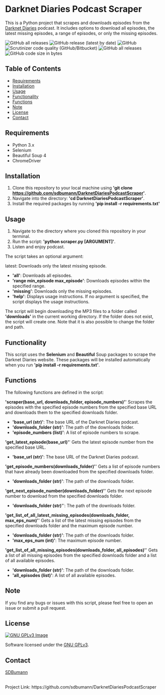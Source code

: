 # Darknet Diaries Podcast Scraper
This is a Python project that scrapes and downloads episodes from the [Darknet Diaries](https://darknetdiaries.com/) podcast. It includes options to download all episodes, the latest missing episodes, a range of episodes, or only the missing episodes.

![GitHub all releases](https://img.shields.io/github/downloads/sdbumann/DarknetDiariesPodcastScraper/total?logo=GitHub&style=flat-square)
![GitHub release (latest by date)](https://img.shields.io/github/v/release/sdbumann/DarknetDiariesPodcastScraper?logo=GitHub&style=flat-square)
![GitHub](https://img.shields.io/github/license/sdbumann/DarknetDiariesPodcastScraper?logo=GitHub&style=flat-square)
![Scrutinizer code quality (GitHub/Bitbucket)](https://img.shields.io/scrutinizer/quality/g/sdbumann/DarknetDiariesPodcastScraper?logo=GitHub&style=flat-square)
![GitHub all releases](https://img.shields.io/github/downloads/sdbumann/DarknetDiariesPodcastScraper/total?logo=GitHub&style=flat-square)
![GitHub code size in bytes](https://img.shields.io/github/languages/code-size/sdbumann/DarknetDiariesPodcastScraper?logo=GitHub&style=flat-square)


<!-- TABLE OF CONTENTS -->
## Table of Contents

* [Requirements](#requirements)
* [Installation](#installation)
* [Usage](#usage)
* [Functionality](#functionality)
* [Functions](#functions)
* [Note](#note)
* [License](#license)
* [Contact](#contact)

<!-- REQUIREMENTS -->
## Requirements
* Python 3.x
* Selenium
* Beautiful Soup 4
* ChromeDriver

<!-- INSTALLATION -->
## Installation
1. Clone this repository to your local machine using **'git clone https://github.com/sdbumann/DarknetDiariesPodcastScraper'**.
2. Navigate into the directory: **'cd DarknetDiariesPodcastScraper'**.
3. Install the required packages by running **'pip install -r requirements.txt'**

<!-- USAGE -->
## Usage
1. Navigate to the directory where you cloned this repository in your terminal.
2. Run the script: **'python scraper.py [ARGUMENT]'**.
3. Listen and enjoy podcast.

The script takes an optional argument:

latest: Downloads only the latest missing episode.
* **'all'**: Downloads all episodes.
* **'range min_episode max_episode'**: Downloads episodes within the specified range.
* **'missing'**: Downloads only the missing episodes.
* **'help'**: Displays usage instructions.
If no argument is specified, the script displays the usage instructions.

The script will begin downloading the MP3 files to a folder called **'downloads'** in the current working directory. If the folder does not exist, the script will create one.
Note that it is also possible to change the folder and path.

<!-- FUNCTIONALITY -->
## Functionality
This script uses the **Selenium** and **Beautiful** Soup packages to scrape the Darknet Diaries website. These packages will be installed automatically when you run **'pip install -r requirements.txt'**.

<!-- FUNCTIONS -->
## Functions
The following functions are defined in the script:

**'scraper(base_url, downloads_folder, episode_numbers)'**'
Scrapes the episodes with the specified episode numbers from the specified base URL and downloads them to the specified downloads folder.

* **'base_url (str)'**: The base URL of the Darknet Diaries podcast.
* **'downloads_folder (str)'**: The path of the downloads folder.
* **'episode_numbers (list)'**: A list of episode numbers to scrape.

**'get_latest_episode(base_url)'**'
Gets the latest episode number from the specified base URL.

* **'base_url (str)'**: The base URL of the Darknet Diaries podcast.

**'get_episode_numbers(downloads_folder)'**'
Gets a list of episode numbers that have already been downloaded from the specified downloads folder.

* **'downloads_folder (str)'**: The path of the downloads folder.

**'get_next_episode_number(downloads_folder)'**'
Gets the next episode number to download from the specified downloads folder.

* **'downloads_folder (str)'**': The path of the downloads folder.

**'get_list_of_all_latest_missing_episodes(downloads_folder, max_eps_num)'**'
Gets a list of the latest missing episodes from the specified downloads folder and the maximum episode number.

* **'downloads_folder (str)'**: The path of the downloads folder.
* **'max_eps_num (int)'**: The maximum episode number.

**'get_list_of_all_missing_episodes(downloads_folder, all_episodes)'**'
Gets a list of all missing episodes from the specified downloads folder and a list of all available episodes.

* **'downloads_folder (str)'**: The path of the downloads folder.
* **'all_episodes (list)'**: A list of all available episodes.

<!-- NOTE -->
## Note
If you find any bugs or issues with this script, please feel free to open an issue or submit a pull request.

<!-- LICENSE -->
## License
[![GNU GPLv3 Image](https://www.gnu.org/graphics/gplv3-or-later.png)](https://www.gnu.org/licenses/gpl-3.0.en.html)

Software licensed under the [GNU GPLv3](https://www.gnu.org/licenses/gpl-3.0.en.html).

<!-- CONTACT -->
## Contact
[SDBumann](https://github.com/sdbumann)

<br>
Project Link: https://github.com/sdbumann/DarknetDiariesPodcastScraper

